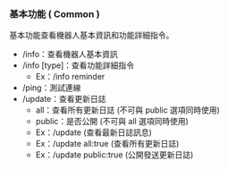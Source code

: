 ### **基本功能 ( Common )**

基本功能查看機器人基本資訊和功能詳細指令。

* /info：查看機器人基本資訊
* /info [type]：查看功能詳細指令
  + Ex：/info reminder
* /ping：測試連線
* /update：查看更新日誌
  + all：查看所有更新日誌 (不可與 public 選項同時使用)
  + public：是否公開 (不可與 all 選項同時使用)
  + Ex：/update (查看最新日誌訊息)
  + Ex：/update all:true (查看所有更新日誌)
  + Ex：/update public:true (公開發送更新日誌)

